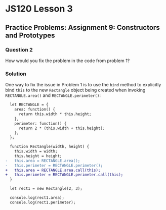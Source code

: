 # JS120 Lesson 3

## Practice Problems: Assignment 9: Constructors and Prototypes

### Question 2

How would you fix the problem in the code from problem 1?

### Solution

One way to fix the issue in Problem 1 is to use the `bind` method to explicitly
bind `this` to the new `Rectangle` object being created when invoking
`RECTANGLE.area()` and `RECTANGLE.perimeter()`:

```diff
  let RECTANGLE = {
    area: function() {
      return this.width * this.height;
    },
    perimeter: function() {
      return 2 * (this.width + this.height);
    },
  };

  function Rectangle(width, height) {
    this.width = width;
    this.height = height;
-   this.area = RECTANGLE.area();
-   this.perimeter = RECTANGLE.perimeter();
+   this.area = RECTANGLE.area.call(this);
+   this.perimeter = RECTANGLE.perimeter.call(this);
  }

  let rect1 = new Rectangle(2, 3);

  console.log(rect1.area);
  console.log(rect1.perimeter);
```
